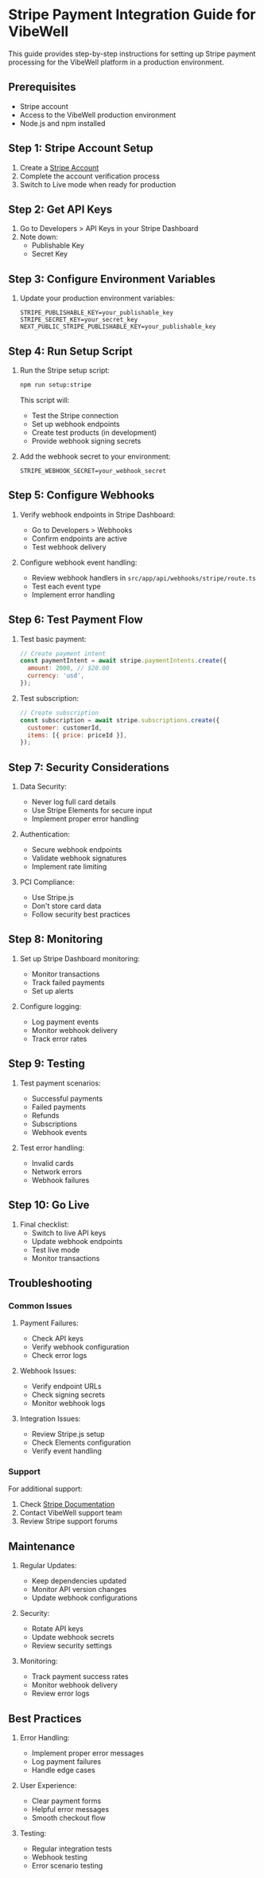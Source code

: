 # Stripe Payment Integration Guide for VibeWell

This guide provides step-by-step instructions for setting up Stripe payment processing for the VibeWell platform in a production environment.

## Prerequisites

- Stripe account
- Access to the VibeWell production environment
- Node.js and npm installed

## Step 1: Stripe Account Setup

1. Create a [Stripe Account](https://dashboard.stripe.com/register)
2. Complete the account verification process
3. Switch to Live mode when ready for production

## Step 2: Get API Keys

1. Go to Developers > API Keys in your Stripe Dashboard
2. Note down:
   - Publishable Key
   - Secret Key

## Step 3: Configure Environment Variables

1. Update your production environment variables:
   ```
   STRIPE_PUBLISHABLE_KEY=your_publishable_key
   STRIPE_SECRET_KEY=your_secret_key
   NEXT_PUBLIC_STRIPE_PUBLISHABLE_KEY=your_publishable_key
   ```

## Step 4: Run Setup Script

1. Run the Stripe setup script:
   ```bash
   npm run setup:stripe
   ```

   This script will:
   - Test the Stripe connection
   - Set up webhook endpoints
   - Create test products (in development)
   - Provide webhook signing secrets

2. Add the webhook secret to your environment:
   ```
   STRIPE_WEBHOOK_SECRET=your_webhook_secret
   ```

## Step 5: Configure Webhooks

1. Verify webhook endpoints in Stripe Dashboard:
   - Go to Developers > Webhooks
   - Confirm endpoints are active
   - Test webhook delivery

2. Configure webhook event handling:
   - Review webhook handlers in `src/app/api/webhooks/stripe/route.ts`
   - Test each event type
   - Implement error handling

## Step 6: Test Payment Flow

1. Test basic payment:
   ```javascript
   // Create payment intent
   const paymentIntent = await stripe.paymentIntents.create({
     amount: 2000, // $20.00
     currency: 'usd',
   });
   ```

2. Test subscription:
   ```javascript
   // Create subscription
   const subscription = await stripe.subscriptions.create({
     customer: customerId,
     items: [{ price: priceId }],
   });
   ```

## Step 7: Security Considerations

1. Data Security:
   - Never log full card details
   - Use Stripe Elements for secure input
   - Implement proper error handling

2. Authentication:
   - Secure webhook endpoints
   - Validate webhook signatures
   - Implement rate limiting

3. PCI Compliance:
   - Use Stripe.js
   - Don't store card data
   - Follow security best practices

## Step 8: Monitoring

1. Set up Stripe Dashboard monitoring:
   - Monitor transactions
   - Track failed payments
   - Set up alerts

2. Configure logging:
   - Log payment events
   - Monitor webhook delivery
   - Track error rates

## Step 9: Testing

1. Test payment scenarios:
   - Successful payments
   - Failed payments
   - Refunds
   - Subscriptions
   - Webhook events

2. Test error handling:
   - Invalid cards
   - Network errors
   - Webhook failures

## Step 10: Go Live

1. Final checklist:
   - Switch to live API keys
   - Update webhook endpoints
   - Test live mode
   - Monitor transactions

## Troubleshooting

### Common Issues

1. Payment Failures:
   - Check API keys
   - Verify webhook configuration
   - Check error logs

2. Webhook Issues:
   - Verify endpoint URLs
   - Check signing secrets
   - Monitor webhook logs

3. Integration Issues:
   - Review Stripe.js setup
   - Check Elements configuration
   - Verify event handling

### Support

For additional support:
1. Check [Stripe Documentation](https://stripe.com/docs)
2. Contact VibeWell support team
3. Review Stripe support forums

## Maintenance

1. Regular Updates:
   - Keep dependencies updated
   - Monitor API version changes
   - Update webhook configurations

2. Security:
   - Rotate API keys
   - Update webhook secrets
   - Review security settings

3. Monitoring:
   - Track payment success rates
   - Monitor webhook delivery
   - Review error logs

## Best Practices

1. Error Handling:
   - Implement proper error messages
   - Log payment failures
   - Handle edge cases

2. User Experience:
   - Clear payment forms
   - Helpful error messages
   - Smooth checkout flow

3. Testing:
   - Regular integration tests
   - Webhook testing
   - Error scenario testing 